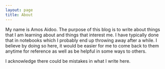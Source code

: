 ```yaml
---
layout: page
title: About
---
```


My name is Amos Aidoo. The purpose of this blog is to write about things that I am learning about and things that interest me. I have typically done that in notebooks which I probably end up throwing away after a while. I believe by doing so here, it would be easier for me to come back to them anytime for reference as well as be helpful in some ways to others.

I acknowledge there could be mistakes in what I write here.